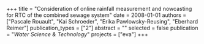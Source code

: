 +++
title = "Consideration of online rainfall measurement and nowcasting for RTC of the combined sewage system"
date = 2008-01-01
authors = ["Pascale Rouault", "Kai Schroeder", "Erika Pawlowsky-Reusing", "Eberhard Reimer"]
publication_types = ["2"]
abstract = ""
selected = false
publication = "*Water Science & Technology*"
projects = ["eva"]
+++


